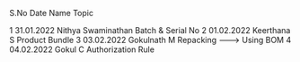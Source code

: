 S.No        Date          Name                               Topic
     
1       31.01.2022     Nithya Swaminathan          Batch & Serial No
2       01.02.2022     Keerthana S                 Product Bundle
3       03.02.2022     Gokulnath M                 Repacking --->  Using BOM
4       04.02.2022     Gokul C                     Authorization Rule